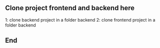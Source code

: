 ## Clone project frontend and backend here

1: clone backend project in a folder backend
2: clone frontend project in a folder backend

## End

